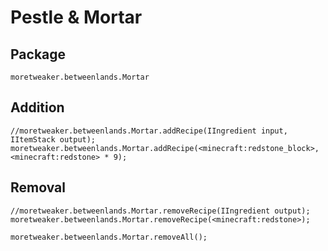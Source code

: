 # Pestle & Mortar

## Package
`moretweaker.betweenlands.Mortar`

## Addition

```zenscript
//moretweaker.betweenlands.Mortar.addRecipe(IIngredient input, IItemStack output);
moretweaker.betweenlands.Mortar.addRecipe(<minecraft:redstone_block>, <minecraft:redstone> * 9);
```

## Removal

```zenscript
//moretweaker.betweenlands.Mortar.removeRecipe(IIngredient output);
moretweaker.betweenlands.Mortar.removeRecipe(<minecraft:redstone>);

moretweaker.betweenlands.Mortar.removeAll();
```
